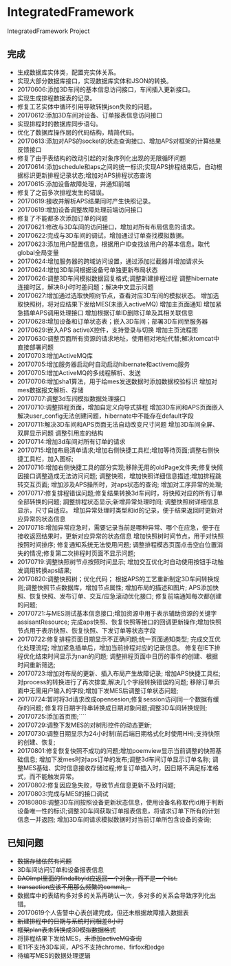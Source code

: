 # IntegratedFramework
IntegratedFramework Project
## 完成
* 生成数据库实体类，配置完实体关系。
* 实现大部分数据库接口，实现数据库实体和JSON的转换。
* 20170606:添加3D车间的基本信息访问接口，车间插入更新接口。
* 实现生成排程数据表的记录。
* 修复工艺实体中循环引用导致转换json失败的问题。
* 20170612:添加3D车间对设备、订单报表信息访问接口
* 实现排程时的数据库同步语句。
* 优化了数据库操作层的代码结构，精简代码。
* 20170613:添加对APS的socket的状态查询接口、增加APS对框架的计算结果反馈接口
* 修复了由于表结构的改动引起的对象序列化出现的无限循环问题
* 20170614:添加schedule和aps之间的统一标识;实现APS排程结束后，自动根据标识更新排程记录状态;增加对APS排程状态查询
* 20170615:添加设备故障处理，并通知前端
* 修复了之前多次排程发生的错误。
* 20170619:接收并解析APS结果同时产生快照记录。
* 20170619:增加设备调整故障处理前端访问接口
* 修复了不能都多次添加订单的问题
* 20170621:修改与3D车间的访问接口，增加对所有布局信息的请求。
* 20170622:完成与3D车间的调试，增加通过订单查找模拟数据。
* 20170623:添加用户配置信息，根据用户ID查找该用户的基本信息。取代global全局变量
* 20170624:增加服务器的跨域访问设置，通过添加拦截器并增加请求头
* 20170624:增加3D车间根据设备号单独更新布局状态
* 20170626:调整3D车间模拟数据回复格式;调整新建排程过程
           调整hibernate连接时区，解决8小时时差问题；解决中文显示问题
* 20170627:增加通过选取快照树节点，查看对应3D车间的模拟状态。
           增加选取快照树，将对应结果下发给MES(未嵌入activeMQ)
           增加主页面通知
           增加紧急插单APS调用处理接口
           增加根据订单ID删除订单及其相关联信息
* 20170628:增加设备和订单状态表；嵌入3D车间；部署3D车间至服务器
* 20170629:嵌入APS activeX控件，支持登录与切换
           增加主页流程图
* 20170630:调整页面所有资源的请求地址，使用相对地址代替;解决tomcat中直接部署问题
* 20170703:增加ActiveMQ库
* 20170705:增加服务器启动时自动启动hibernate和activemq服务
* 20170705:增加ActiveMQ的多线程解析、发送
* 20170706:增加sha1算法，用于给mes发送数据时添加数据校验标识
           增加对mes数据报文解析、存储
* 20170707:调整3d车间模拟数据处理接口
* 20170710:调整排程页面，增加自定义向导式排程
           增加3D车间和APS页面嵌入
           解决user_config无法创建问题，hibernate中不能存在default字段
* 20170711:解决3D车间和APS页面无法自动改变尺寸问题
           增加3D车间全屏、双屏显示问题
           调整引用库的结构
* 20170714:增加3d车间对所有订单的请求
* 20170715:增加布局清单请求;增加右侧快捷工具栏;增加等待页面;调整右侧快捷工具栏，加入图标;
* 20170716:增加右侧快捷工具的部分实现;移除无用的oldPage文件夹;修复快照因接口调整造成无法访问问题;
           调整快照，增加快照详细信息描述;增加排程跳转交互页面;
           增加涉及APS操所时，对aps状态的查询;
           增加对工序异常的处理;
* 20170717:修复排程错误问题;修复结果转换3d车间时，将快照对应的所有订单全部转换的问题;
           調整排程状态显示;新增异常处理时间;
           调整快照树详细信息显示，尺寸自适应。
           增加异常处理时类型和id的记录，便于结果返回时更新对应异常的状态信息
* 20170718:增加异常应急时，需要记录当前是哪种异常、哪个在应急，便于在接收返回结果时，更新对应异常的状态信息
           增加快照树时间节点，用于对快照按照时间排序;
           修复通知系统无法使用问题;
           调整排程模态页面点击空白位置消失的情况;修复第二次排程时页面不显示问题;
* 20170719:调整快照树节点按照时间显示;
           增加交互优化时自动使用按钮手动触发调用转换aps结果;
* 20170820:调整快照树；优化代码；
           根据APS的工艺重新制定3D车间转换规则;调整快照节点数据库，增加节点属性;
           增加布局的描述和图片;
           APS添加快照、恢复快照、发布订单、交互/应急滚动优化接口;
           修复前端通知每次都创建的问题;
* 20170721:与MES测试基本信息接口;增加资源中用于表示辅助资源的关键字assisantResource;
           完成aps快照、恢复快照等接口的回调更新操作;增加快照节点用于表示快照、恢复快照、下发订单等状态字段
* 20170722:修复排程页面日期显示不正确问题;统一页面通知类型;
           完成交互优化处理流程;
           增加紧急插单后，增加当前排程对应的记录信息。
           修复在IE下排程优化结束时间显示为nan的问题;
           调整排程页面中日历的事件的创建、根据时间重新筛选;
* 20170723:增加对布局的更新、插入布局产生故障记录;
           增加APS快捷工具栏;对process的转换进行了再次排查,解决几个字段转换错误的问题;
           移除订单页面中无需用户输入的字段;增加下发MES后调整订单状态问题;
* 20170724:暂时将3d请求改成opensesion;修复session访问同一个数据有缓存的问题;
           修复将日期字符串转换成日期对象问题;调整3D车间转换规则;
* 20170725:添加首页图;````
* 20170729:调整下发MES的对树形控件的动态更新;
* 20170730:调整日期显示为24小时制(前后端日期格式化时使用HH);支持快照的创建、恢复;
* 20170801:修复恢复快照不成功的问题;增加poemview显示当前调整的快照基础信息;
           增加下发mes时对aps订单的发布;调整3d车间订单显示订单名称;
           调整MES基础、实时信息接收存储过程;修复订单插入时，因日期不满足标准格式，而不能触发异常。
* 20170802:修复因应急失败，导致节点信息更新不及时问题;
* 20170803:完成与MES的接口调试
* 20180808:调整3D车间按照设备更新状态信息，使用设备名称取代id用于判断设备唯一性的标识;调整3D车间获取订单报表信息，将请求订单下所有的计划信息一并返回;
           增加3D车间请求模拟数据时对当前订单所包含设备的查询;


## 已知问题
* ~~数据存储依然有问题~~
* 3D车间访问订单和设备报表信息
* ~~DAOImpl里面的findallbyid应返回一个对象，而不是一个list.~~
* ~~transaction应该不用那么频繁的commit。~~
* 数据库中的表结构多对多的关系再确认一次，多对多的关系会导致序列化出错。
* 20170619个人告警中心表创建完成，但还未根据故障插入数据表
* ~~新建排程中的日期与系统时间相差8小时~~
* ~~框架plan表未转换成3D模拟数据格式~~
* 将排程结果下发给MES，~~未添加activeMQ查询~~
* IE11不支持3D车间，APS不支持chrome、firfox和edge
* 待编写MES的数据处理逻辑